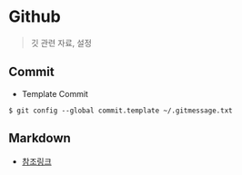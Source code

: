 # Github
> 깃 관련 자료, 설정

## Commit
- Template Commit
```command
$ git config --global commit.template ~/.gitmessage.txt
```

## Markdown
- [참조링크](https://gist.github.com/ihoneymon/652be052a0727ad59601, "github link")
